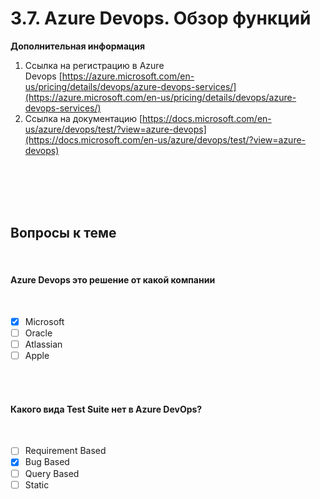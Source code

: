 # 3.7. Azure Devops. Обзор функций

**Дополнительная информация**

1. Ссылка на регистрацию в Azure Devops [https://azure.microsoft.com/en-us/pricing/details/devops/azure-devops-services/](https://azure.microsoft.com/en-us/pricing/details/devops/azure-devops-services/)
2. Ссылка на документацию [https://docs.microsoft.com/en-us/azure/devops/test/?view=azure-devops](https://docs.microsoft.com/en-us/azure/devops/test/?view=azure-devops)
<br>
<br>
<br>
<br>

<a id='task1'></a>
## Вопросы к теме
<br>

#### Azure Devops это решение от какой компании
<br>

 -  [x] Microsoft
 -  [ ] Oracle
 -  [ ] Atlassian
 -  [ ] Apple
<br>
<br>

#### Какого вида Test Suite нет в Azure DevOps?
<br>

 -  [ ] Requirement Based
 -  [x] Bug Based
 -  [ ] Query Based
 -  [ ] Static
<br>
